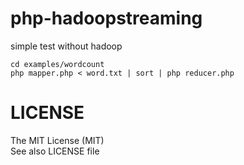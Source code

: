 php-hadoopstreaming
==============

simple test without hadoop

    cd examples/wordcount
    php mapper.php < word.txt | sort | php reducer.php


LICENSE
=========

The MIT License (MIT)  
See also LICENSE file